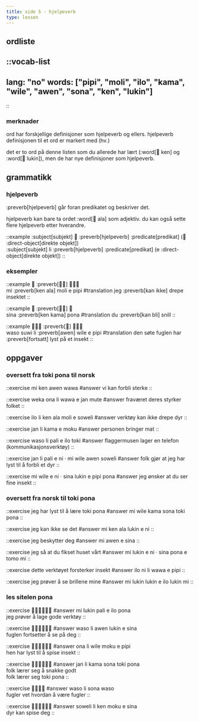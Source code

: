 ```yaml
---
title: side 5 - hjelpeverb 
type: lesson
---
```


## ordliste
::vocab-list
---
lang: "no"
words: ["pipi", "moli", "ilo", "kama", "wile", "awen", "sona", "ken", "lukin"]
---
::

### merknader

ord har forskjellige definisjoner som hjelpeverb og ellers. hjelpeverb definisjonen til et ord er markert med (hv.)

det er to ord på denne listen som du allerede har lært (:word[󱤘 ken] og :word[󱤮 lukin]), men de har nye definisjoner som hjelpeverb.

## grammatikk
### hjelpeverb
:preverb[hjelpeverb] går foran predikatet og beskriver det.

hjelpeverb kan bare ta ordet :word[󱤂 ala] som adjektiv. du kan også sette flere hjelpeverb etter hverandre. 

::example
:subject[subjekt] 󱤧 :preverb[hjelpeverb] :predicate[predikat] (󱤉 :direct-object[direkte objekt]) \
:subject[subjekt] li :preverb[hjelpeverb] :predicate[predikat] (e :direct-object[direkte objekt])
::

### eksempler
::example
󱤴 :preverb[󱤘󱤂] 󱤷󱤉󱥑 \
mi :preverb[ken ala] moli e pipi
#translation
jeg :preverb[kan ikke] drepe insektet
::

::example
󱥞 :preverb[󱤘󱤖] 󱥔 \
sina :preverb[ken kama] pona
#translation
du :preverb[kan bli] snill
::

::example
󱥴󱥦󱤧 :preverb[󱤈] 󱥷󱤉󱥑 \
waso suwi li :preverb[awen] wile e pipi
#translation
den søte fuglen har :preverb[fortsatt] lyst på et insekt
::

## oppgaver
### oversett fra toki pona til norsk
::exercise
mi ken awen wawa
#answer
vi kan forbli sterke
::

::exercise
weka ona li wawa e jan mute
#answer
fraværet deres styrker folket
::

::exercise
ilo li ken ala moli e soweli
#answer
verktøy kan ikke drepe dyr
::

::exercise
jan li kama e moku
#answer
personen bringer mat
::

::exercise
waso li pali e ilo toki
#answer
flaggermusen lager en telefon (kommunikasjonsverktøy)
::

::exercise
jan li pali e ni · mi wile awen soweli
#answer
folk gjør at jeg har lyst til å forbli et dyr
::

::exercise
mi wile e ni · sina lukin e pipi pona
#answer
jeg ønsker at du ser fine insekt
::

### oversett fra norsk til toki pona
::exercise
jeg har lyst til å lære toki pona
#answer
mi wile kama sona toki pona
::

::exercise
jeg kan ikke se det
#answer
mi ken ala lukin e ni
::

::exercise
jeg beskytter deg
#answer
mi awen e sina
::

::exercise
jeg så at du fikset huset vårt
#answer
mi lukin e ni · sina pona e tomo mi
::

::exercise
dette verktøyet forsterker insekt
#answer
ilo ni li wawa e pipi
::

::exercise
jeg prøver å se brillene mine
#answer
mi lukin lukin e ilo lukin mi
::

### les sitelen pona
::exercise
󱤴󱤮󱥉󱤉󱤎󱥔
#answer
mi lukin pali e ilo pona \
jeg prøver å lage gode verktøy
::

::exercise
󱥴󱤧󱤈󱤮󱤉󱥞
#answer
waso li awen lukin e sina \
fuglen fortsetter å se på deg
::

::exercise
󱥆󱤧󱥷󱤶󱤉󱥑
#answer
ona li wile moku e pipi \
hen har lyst til å spise insekt
::

::exercise
󱤑󱤧󱤖󱥡󱥬󱥔
#answer
jan li kama sona toki pona \
folk lærer seg å snakke godt \
folk lærer seg toki pona
::

::exercise
󱥴󱤧󱥡󱥴
#answer
waso li sona waso \
fugler vet hvordan å være fugler
::

::exercise
󱥢󱤧󱤘󱤶󱤉󱥞
#answer
soweli li ken moku e sina \
dyr kan spise deg
::